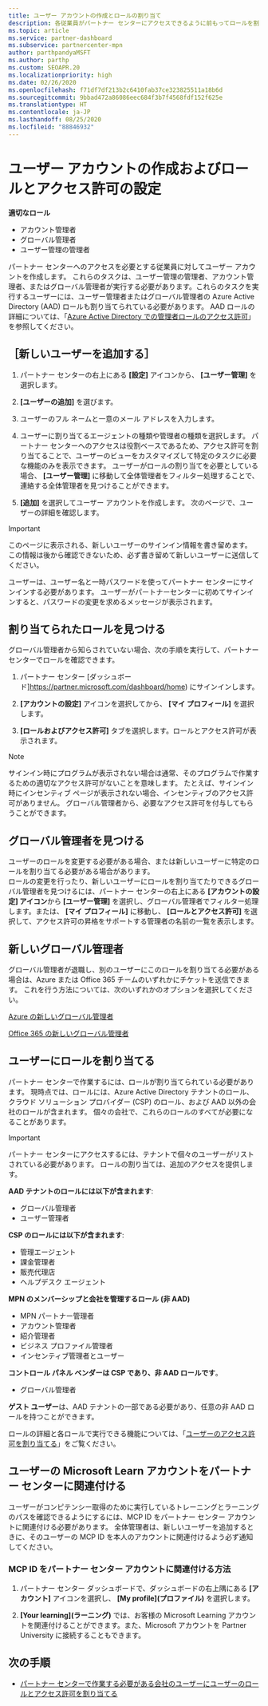 ```yaml
---
title: ユーザー アカウントの作成とロールの割り当て
description: 各従業員がパートナー センターにアクセスできるように前もってロールを割り当てる必要があります。 ユーザー アカウントの作成、ロールの割り当て、およびアクセス許可の設定の方法について説明します。
ms.topic: article
ms.service: partner-dashboard
ms.subservice: partnercenter-mpn
author: parthpandyaMSFT
ms.author: parthp
ms.custom: SEOAPR.20
ms.localizationpriority: high
ms.date: 02/26/2020
ms.openlocfilehash: f71df7df213b2c6410fab37ce323825511a18b6d
ms.sourcegitcommit: 9bbad472a86086eec684f3b7f4568fdf152f625e
ms.translationtype: HT
ms.contentlocale: ja-JP
ms.lasthandoff: 08/25/2020
ms.locfileid: "88846932"
---
```

# <a name="create-user-accounts-and-assign-roles-and-permissions"></a>ユーザー アカウントの作成およびロールとアクセス許可の設定

**適切なロール**

- アカウント管理者
- グローバル管理者
- ユーザー管理の管理者

パートナー センターへのアクセスを必要とする従業員に対してユーザー アカウントを作成します。 これらのタスクは、ユーザー管理の管理者、アカウント管理者、またはグローバル管理者が実行する必要があります。これらのタスクを実行するユーザーには、ユーザー管理者またはグローバル管理者の Azure Active Directory (AAD) ロールも割り当てられている必要があります。 AAD ロールの詳細については、「[Azure Active Directory での管理者ロールのアクセス許可](https://docs.microsoft.com/azure/active-directory/users-groups-roles/directory-assign-admin-roles)」を参照してください。


## <a name="add-a-new-user"></a>［新しいユーザーを追加する］

1. パートナー センターの右上にある **[設定]** アイコンから、 **[ユーザー管理]** を選択します。

2. **[ユーザーの追加]** を選びます。

3. ユーザーのフル ネームと一意のメール アドレスを入力します。

4. ユーザーに割り当てるエージェントの種類や管理者の種類を選択します。 パートナー センターへのアクセスは役割ベースであるため、アクセス許可を割り当てることで、ユーザーのビューをカスタマイズして特定のタスクに必要な機能のみを表示できます。  ユーザーがロールの割り当てを必要としている場合、 **[ユーザー管理]** に移動して全体管理者をフィルター処理することで、連絡する全体管理者を見つけることができます。

5. **[追加]** を選択してユーザー アカウントを作成します。 次のページで、ユーザーの詳細を確認します。

> [!IMPORTANT]  
> このページに表示される、新しいユーザーのサインイン情報を書き留めます。 この情報は後から確認できないため、必ず書き留めて新しいユーザーに送信してください。 


ユーザーは、ユーザー名と一時パスワードを使ってパートナー センターにサインインする必要があります。 ユーザーがパートナーセンターに初めてサインインすると、パスワードの変更を求めるメッセージが表示されます。 

## <a name="find-the-role-youve-been-assigned"></a>割り当てられたロールを見つける

グローバル管理者から知らされていない場合、次の手順を実行して、パートナー センターでロールを確認できます。

1. パートナー センター [ダッシュボード]https://partner.microsoft.com/dashboard/home) にサインインします。

1. **[アカウントの設定]** アイコンを選択してから、 **[マイ プロフィール]** を選択します。
 
1. **[ロールおよびアクセス許可]** タブを選択します。ロールとアクセス許可が表示されます。
 

>[!Note]
>サインイン時にプログラムが表示されない場合は通常、そのプログラムで作業するための適切なアクセス許可がないことを意味します。 たとえば、サインイン時にインセンティブ ページが表示されない場合、インセンティブのアクセス許可がありません。 グローバル管理者から、必要なアクセス許可を付与してもらうことができます。


## <a name="find-your-global-admin"></a>グローバル管理者を見つける

ユーザーのロールを変更する必要がある場合、または新しいユーザーに特定のロールを割り当てる必要がある場合があります。  
ロールの変更を行ったり、新しいユーザーにロールを割り当てたりできるグローバル管理者を見つけるには、パートナー センターの右上にある **[アカウントの設定] アイコン**から **[ユーザー管理]** を選択し、グローバル管理者でフィルター処理します。または、 **[マイ プロフィール]** に移動し、 **[ロールとアクセス許可]** を選択して、アクセス許可の昇格をサポートする管理者の名前の一覧を表示します。 


## <a name="new-global-admin"></a>新しいグローバル管理者

グローバル管理者が退職し、別のユーザーにこのロールを割り当てる必要がある場合は、Azure または Office 365 チームのいずれかにチケットを送信できます。 これを行う方法については、次のいずれかのオプションを選択してください。

[Azure の新しいグローバル管理者](https://support.microsoft.com/help/4505981/what-to-do-if-the-only-admin-for-your-mpn-program-has-left-the-company)

[Office 365 の新しいグローバル管理者](https://admin.microsoft.com/)


## <a name="assign-user-roles"></a>ユーザーにロールを割り当てる

パートナー センターで作業するには、ロールが割り当てられている必要があります。  現時点では、ロールには、Azure Active Directory テナントのロール、クラウド ソリューション プロバイダー (CSP) のロール、および AAD 以外の会社のロールが含まれます。 個々の会社で、これらのロールのすべてが必要になることがあります。

>[!Important]
>パートナー センターにアクセスするには、テナントで個々のユーザーがリストされている必要があります。 ロールの割り当ては、追加のアクセスを提供します。


**AAD テナントのロールには以下が含まれます**:
- グローバル管理者
- ユーザー管理者

**CSP のロールには以下が含まれます**:
- 管理エージェント
- 課金管理者
- 販売代理店
- ヘルプデスク エージェント

**MPN のメンバーシップと会社を管理するロール (非 AAD)**
- MPN パートナー管理者
- アカウント管理者
- 紹介管理者
- ビジネス プロファイル管理者
- インセンティブ管理者とユーザー

**コントロール パネル ベンダーは CSP であり、非 AAD ロールです**。
- グローバル管理者

**ゲスト ユーザー**は、AAD テナントの一部である必要があり、任意の非 AAD ロールを持つことができます。

ロールの詳細と各ロールで実行できる機能については、「[ユーザーのアクセス許可を割り当てる](permissions-overview.md)」をご覧ください。

## <a name="associate-a-users-microsoft-learn-account-in-partner-center"></a>ユーザーの Microsoft Learn アカウントをパートナー センターに関連付ける

ユーザーがコンピテンシー取得のために実行しているトレーニングとラーニングのパスを確認できるようにするには、MCP ID をパートナー センター アカウントに関連付ける必要があります。 全体管理者は、新しいユーザーを追加するときに、そのユーザーの MCP ID を本人のアカウントに関連付けるよう必ず通知してください。 

### <a name="how-to-associate-your-mcp-id-to-your-partner-center-account"></a>MCP ID をパートナー センター アカウントに関連付ける方法

1. パートナー センター ダッシュボードで、ダッシュボードの右上隅にある **[アカウント]** アイコンを選択し、 **[My profile]\(プロファイル\)** を選択します。

2. **[Your learning]\(ラーニング\)** では、お客様の Microsoft Learning アカウントを関連付けることができます。また、Microsoft アカウントを Partner University に接続することもできます。

## <a name="next-steps"></a>次の手順

- [パートナー センターで作業する必要がある会社のユーザーにユーザーのロールとアクセス許可を割り当てる](permissions-overview.md)